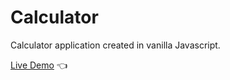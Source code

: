# Calculator

Calculator application created in vanilla Javascript.

[Live Demo](https://lw-a.github.io/calculator/) 👈
